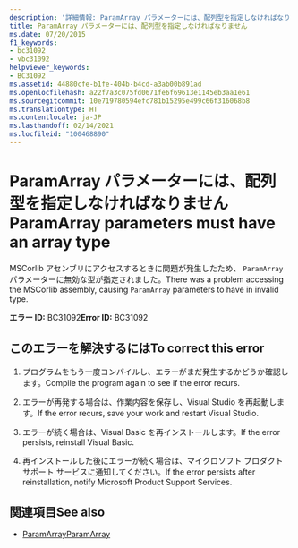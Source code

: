 ```yaml
---
description: '詳細情報: ParamArray パラメーターには、配列型を指定しなければなりません'
title: ParamArray パラメーターには、配列型を指定しなければなりません
ms.date: 07/20/2015
f1_keywords:
- bc31092
- vbc31092
helpviewer_keywords:
- BC31092
ms.assetid: 44880cfe-b1fe-404b-b4cd-a3ab00b891ad
ms.openlocfilehash: a22f7a3c075fd0671fe6f69613e1145eb3aa1e61
ms.sourcegitcommit: 10e719780594efc781b15295e499c66f316068b8
ms.translationtype: HT
ms.contentlocale: ja-JP
ms.lasthandoff: 02/14/2021
ms.locfileid: "100468890"
---
```

# <a name="paramarray-parameters-must-have-an-array-type"></a><span data-ttu-id="70dd7-103">ParamArray パラメーターには、配列型を指定しなければなりません</span><span class="sxs-lookup"><span data-stu-id="70dd7-103">ParamArray parameters must have an array type</span></span>

<span data-ttu-id="70dd7-104">MSCorlib アセンブリにアクセスするときに問題が発生したため、 `ParamArray` パラメーターに無効な型が指定されました。</span><span class="sxs-lookup"><span data-stu-id="70dd7-104">There was a problem accessing the MSCorlib assembly, causing `ParamArray` parameters to have in invalid type.</span></span>  
  
 <span data-ttu-id="70dd7-105">**エラー ID:** BC31092</span><span class="sxs-lookup"><span data-stu-id="70dd7-105">**Error ID:** BC31092</span></span>  
  
## <a name="to-correct-this-error"></a><span data-ttu-id="70dd7-106">このエラーを解決するには</span><span class="sxs-lookup"><span data-stu-id="70dd7-106">To correct this error</span></span>  
  
1. <span data-ttu-id="70dd7-107">プログラムをもう一度コンパイルし、エラーがまだ発生するかどうか確認します。</span><span class="sxs-lookup"><span data-stu-id="70dd7-107">Compile the program again to see if the error recurs.</span></span>  
  
2. <span data-ttu-id="70dd7-108">エラーが再発する場合は、作業内容を保存し、Visual Studio を再起動します。</span><span class="sxs-lookup"><span data-stu-id="70dd7-108">If the error recurs, save your work and restart Visual Studio.</span></span>  
  
3. <span data-ttu-id="70dd7-109">エラーが続く場合は、Visual Basic を再インストールします。</span><span class="sxs-lookup"><span data-stu-id="70dd7-109">If the error persists, reinstall Visual Basic.</span></span>  
  
4. <span data-ttu-id="70dd7-110">再インストールした後にエラーが続く場合は、マイクロソフト プロダクト サポート サービスに通知してください。</span><span class="sxs-lookup"><span data-stu-id="70dd7-110">If the error persists after reinstallation, notify Microsoft Product Support Services.</span></span>  
  
## <a name="see-also"></a><span data-ttu-id="70dd7-111">関連項目</span><span class="sxs-lookup"><span data-stu-id="70dd7-111">See also</span></span>

- [<span data-ttu-id="70dd7-112">ParamArray</span><span class="sxs-lookup"><span data-stu-id="70dd7-112">ParamArray</span></span>](../language-reference/modifiers/paramarray.md)
